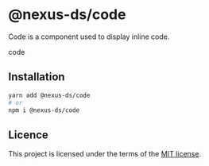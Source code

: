 # @nexus-ds/code

Code is a component used to display inline code.

code

## Installation

```sh
yarn add @nexus-ds/code
# or
npm i @nexus-ds/code
```



## Licence

This project is licensed under the terms of the
[MIT license](https://github.com/NexusDesignSystem/nexus-ds/blob/main/LICENSE).
